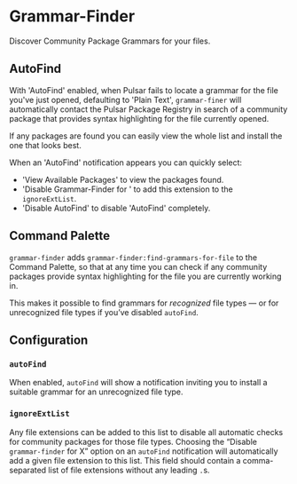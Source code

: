# Grammar-Finder

Discover Community Package Grammars for your files.

## AutoFind

With 'AutoFind' enabled, when Pulsar fails to locate a grammar for the file you've just opened, defaulting to 'Plain Text', `grammar-finer` will automatically contact the Pulsar Package Registry in search of a community package that provides syntax highlighting for the file currently opened.

If any packages are found you can easily view the whole list and install the one that looks best.

When an 'AutoFind' notification appears you can quickly select:
  * 'View Available Packages' to view the packages found.
  * 'Disable Grammar-Finder for <ext>' to add this extension to the `ignoreExtList`.
  * 'Disable AutoFind' to disable 'AutoFind' completely.

## Command Palette

`grammar-finder` adds `grammar-finder:find-grammars-for-file` to the Command Palette, so that at any time you can check if any community packages provide syntax highlighting for the file you are currently working in.

This makes it possible to find grammars for _recognized_ file types — or for unrecognized file types if you’ve disabled `autoFind`.

## Configuration

### `autoFind`

When enabled, `autoFind` will show a notification inviting you to install a suitable grammar for an unrecognized file type.

### `ignoreExtList`

Any file extensions can be added to this list to disable all automatic checks for community packages for those file types. Choosing the “Disable `grammar-finder` for X” option on an `autoFind` notification will automatically add a given file extension to this list. This field should contain a comma-separated list of file extensions without any leading `.`s.
